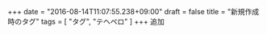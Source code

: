 +++
date = "2016-08-14T11:07:55.238+09:00"
draft = false
title = "新規作成時のタグ"
tags = [ "タグ", "テヘペロ" ]
+++
追加